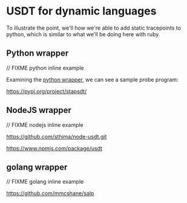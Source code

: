 # USDT for dynamic languages

To illustrate the point, we'll how we're able to add static tracepoints to python, which is similar to what we'll be doing here with ruby.

## Python wrapper

// FIXME python inline example

Examining the [python wrapper](https://github.com/sthima/python-stapsdt), we can see a sample probe program:

https://pypi.org/project/stapsdt/

## NodeJS wrapper

// FIXME nodejs inline example

https://github.com/sthima/node-usdt.git

https://www.npmjs.com/package/usdt


## golang wrapper

// FIXME golang inline example

https://github.com/mmcshane/salp
